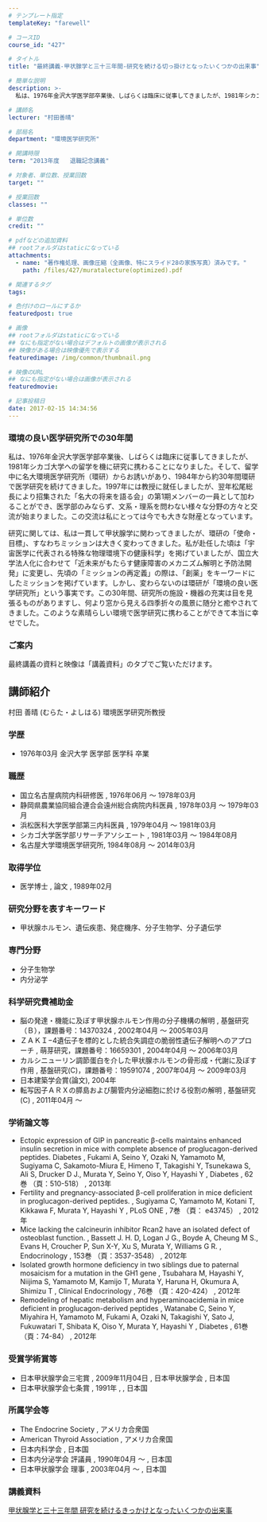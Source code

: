 ```yaml
---
# テンプレート指定
templateKey: "farewell"

# コースID
course_id: "427"

# タイトル
title: "最終講義-甲状腺学と三十三年間-研究を続ける切っ掛けとなったいくつかの出来事"

# 簡単な説明
description: >-
  私は、1976年金沢大学医学部卒業後、しばらくは臨床に従事してきましたが、1981年シカゴ大学への留学を機に研究に携わることになりました。そして、留学中に名大環境医学研究所（環研）からお誘いがあり...

# 講師名
lecturer: "村田善晴"

# 部局名
department: "環境医学研究所"

# 開講時限
term: "2013年度	退職記念講義"

# 対象者、単位数、授業回数
target: ""

# 授業回数
classes: ""

# 単位数
credit: ""

# pdfなどの追加資料
## rootフォルダはstaticになっている
attachments: 
  - name: "著作権処理、画像圧縮（全画像、特にスライド28の家族写真）済みです。" 
    path: /files/427/muratalecture(optimized).pdf

# 関連するタグ
tags:

# 色付けのロールにするか
featuredpost: true

# 画像
## rootフォルダはstaticになっている
## なにも指定がない場合はデフォルトの画像が表示される
## 映像がある場合は映像優先で表示する
featuredimage: /img/common/thumbnail.png

# 映像のURL
## なにも指定がない場合は画像が表示される
featuredmovie: 

# 記事投稿日
date: 2017-02-15 14:34:56
---
```


### 環境の良い医学研究所での30年間

私は、1976年金沢大学医学部卒業後、しばらくは臨床に従事してきましたが、1981年シカゴ大学への留学を機に研究に携わることになりました。そして、留学中に名大環境医学研究所（環研）からお誘いがあり、1984年から約30年間環研で医学研究を続けてきました。1997年には教授に就任しましたが、翌年松尾総長により招集された「名大の将来を語る会」の第1期メンバーの一員として加わることができ、医学部のみならず、文系・理系を問わない様々な分野の方々と交流が始まりました。この交流は私にとっては今でも大きな財産となっています。

研究に関しては、私は一貫して甲状腺学に関わってきましたが、環研の「使命・目標」、すなわちミッションは大きく変わってきました。私が赴任した頃は「宇宙医学に代表される特殊な物理環境下の健康科学」を掲げていましたが、国立大学法人化に合わせて「近未来がもたらす健康障害のメカニズム解明と予防法開発」に変更し、先頃の「ミッションの再定義」の際は、「創薬」をキーワードにしたミッションを掲げています。しかし、変わらないのは環研が「環境の良い医学研究所」という事実です。この30年間、研究所の施設・機器の充実は目を見張るものがありますし、何より窓から見える四季折々の風景に随分と癒やされてきました。このような素晴らしい環境で医学研究に携わることができて本当に幸せでした。

### ご案内

最終講義の資料と映像は「講義資料」のタブでご覧いただけます。


## 講師紹介

村田 善晴 (むらた・よしはる) 環境医学研究所教授

### 学歴

* 1976年03月 金沢大学 医学部 医学科 卒業

### 職歴

* 国立名古屋病院内科研修医 , 1976年06月 〜 1978年03月
* 静岡県農業協同組合連合会遠州総合病院内科医員 , 1978年03月 〜 1979年03月
* 浜松医科大学医学部第三内科医員 , 1979年04月 〜 1981年03月
* シカゴ大学医学部リサーチアソシエート , 1981年03月 〜 1984年08月
* 名古屋大学環境医学研究所, 1984年08月 〜 2014年03月

### 取得学位

* 医学博士 , 論文 , 1989年02月

### 研究分野を表すキーワード

* 甲状腺ホルモン、遺伝疾患、発症機序、分子生物学、分子遺伝学

### 専門分野

* 分子生物学
* 内分泌学

### 科学研究費補助金

* 脳の発達・機能に及ぼす甲状腺ホルモン作用の分子機構の解明 , 基盤研究（Ｂ），課題番号：14370324 , 2002年04月 〜 2005年03月
* ＺＡＫＩ−4遺伝子を標的とした統合失調症の脆弱性遺伝子解明へのアプローチ , 萌芽研究，課題番号：16659301 , 2004年04月 〜 2006年03月
* カルシニューリン調節蛋白を介した甲状腺ホルモンの骨形成・代謝に及ぼす作用 , 基盤研究(C)，課題番号：19591074 , 2007年04月 〜 2009年03月
* 日本建築学会賞(論文), 2004年
* 転写因子ＡＲＸの膵島および腸管内分泌細胞に於ける役割の解明 , 基盤研究(C) , 2011年04月 〜

### 学術論文等

* Ectopic expression of GIP in pancreatic β-cells maintains enhanced insulin secretion in mice with complete absence of proglucagon-derived peptides. Diabetes , Fukami A, Seino Y, Ozaki N, Yamamoto M, Sugiyama C, Sakamoto-Miura E, Himeno T, Takagishi Y, Tsunekawa S, Ali S, Drucker D J., Murata Y, Seino Y, Oiso Y, Hayashi Y , Diabetes , 62巻 （頁：510-518） , 2013年
* Fertility and pregnancy-associated β-cell proliferation in mice deficient in proglucagon-derived peptides. , Sugiyama C, Yamamoto M, Kotani T, Kikkawa F, Murata Y, Hayashi Y , PLoS ONE , 7巻 （頁： e43745） , 2012年
* Mice lacking the calcineurin inhibitor Rcan2 have an isolated defect of osteoblast function. , Bassett J. H. D, Logan J G., Boyde A, Cheung M S., Evans H, Croucher P, Sun X-Y, Xu S, Murata Y, Williams G R. , Endocrinology , 153巻 （頁：3537-3548） , 2012年
* Isolated growth hormone deficiency in two siblings due to paternal mosaicism for a mutation in the GH1 gene , Tsubahara M, Hayashi Y, Niijima S, Yamamoto M, Kamijo T, Murata Y, Haruna H, Okumura A, Shimizu T , Clinical Endocrinology , 76巻 （頁：420-424） , 2012年
* Remodeling of hepatic metabolism and hyperaminoacidemia in mice deficient in proglucagon-derived peptides , Watanabe C, Seino Y, Miyahira H, Yamamoto M, Fukami A, Ozaki N, Takagishi Y, Sato J, Fukuwatari T, Shibata K, Oiso Y, Murata Y, Hayashi Y , Diabetes , 61巻 （頁：74-84） , 2012年

### 受賞学術賞等

* 日本甲状腺学会三宅賞 , 2009年11月04日 , 日本甲状腺学会 , 日本国
* 日本甲状腺学会七条賞 , 1991年 , , 日本国

### 所属学会等

* The Endocrine Society , アメリカ合衆国
* American Thyroid Association , アメリカ合衆国
* 日本内科学会 , 日本国
* 日本内分泌学会 評議員 , 1990年04月 〜 , 日本国
* 日本甲状腺学会 理事 , 2003年04月 〜 , 日本国


### 講義資料

[甲状腺学と三十三年間 研究を続けるきっかけとなったいくつかの出来事](/files/427/muratalecture(optimized).pdf) 

